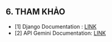 ## 6. THAM KHẢO

- [1] Django Documentation : [LINK](https://docs.djangoproject.com/en/4.1/)
- [2] API Gemini Documentation: [LINK](https://ai.google.dev/)